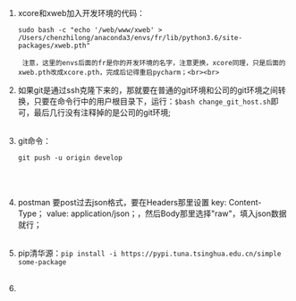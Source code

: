 1. xcore和xweb加入开发环境的代码：

    `sudo bash -c "echo '/web/www/xweb' >   /Users/chenzhilong/anaconda3/envs/fr/lib/python3.6/site-packages/xweb.pth"`

    	注意，这里的envs后面的fr是你的开发环境的名字，注意更换，xcore同理，只是后面的xweb.pth改成xcore.pth，完成后记得重启pycharm；<br><br>

2. 如果git是通过ssh克隆下来的，那就要在普通的git环境和公司的git环境之间转换，只要在命令行中的用户根目录下，运行：`$bash change_git_host.sh`即可，最后几行没有注释掉的是公司的git环境;<br><br>

3. git命令：

   ```shell
   git push -u origin develop
   ```

   <br><br> 

4. postman 要post过去json格式，要在Headers那里设置 key: Content-Type； value: application/json；，然后Body那里选择"raw"，填入json数据就行；<br><br>

5. pip清华源：`pip install -i https://pypi.tuna.tsinghua.edu.cn/simple some-package`<br><br>

6. 


